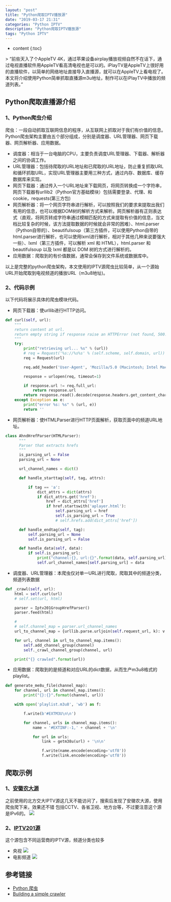 ```yaml
---
layout: "post"
title: "Python爬取IPTV播放源"
date: "2019-03-17 21:31"
categories: "Python IPTV"
description: "Python爬取IPTV播放源"
tags: "Python IPTV"
---
```

* content
{:toc}

<div class="postImg" style="background-image:url(http://carforeasy.cn/python爬取iptv播放源-aba03b31.png)"></div>
> “前些天入了个AppleTV 4K，通过苹果设备airplay播放视频自然不在话下，通过电视直播软件用AppleTV看高清电视也是可以的。iPlayTV是AppleTV上很好用的直播软件，以简单的网络地址直接导入直播源，就可以在AppleTV上看电视了。本文将介绍使用Python简单抓取直播源m3u地址，制作可以在iPlayTV中播放的频道列表。”




## Python爬取直播源介绍

### 1、Python爬虫介绍
爬虫：一段自动抓取互联网信息的程序，从互联网上抓取对于我们有价值的信息。
Python爬虫架构主要由五个部分组成，分别是调度器、URL管理器、网页下载器、网页解析器、应用数据。

+ 调度器：相当于一台电脑的CPU，主要负责调度URL管理器、下载器、解析器之间的协调工作。
+ URL管理器：包括待爬取的URL地址和已爬取的URL地址，防止重复抓取URL和循环抓取URL，实现URL管理器主要用三种方式，通过内存、数据库、缓存数据库来实现。
+ 网页下载器：通过传入一个URL地址来下载网页，将网页转换成一个字符串，网页下载器有urllib2（Python官方基础模块）包括需要登录、代理、和cookie，requests(第三方包)
+ 网页解析器：将一个网页字符串进行解析，可以按照我们的要求来提取出我们有用的信息，也可以根据DOM树的解析方式来解析。网页解析器有正则表达式（直观，将网页转成字符串通过模糊匹配的方式来提取有价值的信息，当文档比较复杂的时候，该方法提取数据的时候就会非常的困难）、html.parser（Python自带的）、beautifulsoup（第三方插件，可以使用Python自带的html.parser进行解析，也可以使用lxml进行解析，相对于其他几种来说要强大一些）、lxml（第三方插件，可以解析 xml 和 HTML），html.parser 和 beautifulsoup 以及 lxml 都是以 DOM 树的方式进行解析的。
+ 应用数据：爬取到的有价值数据，通常会保存到文件系统或数据库中。

以上是完整的python爬虫架构，本文使用的IPTV源爬虫比较简单，从一个源始URL开始爬取到电视频道的播放URL（m3u8地址)。

### 2、代码示例
以下代码将展示具体的爬虫模块代码。
+ 网页下载器：使urllib进行HTTP访问。
```python
def curl(self, url):
    """
    return content at url.
    return empty string if response raise an HTTPError (not found, 500...)
    """
    try:
        print("retrieving url... %s" % (url))
        # req = Request('%s://%s%s' % (self.scheme, self.domain, url))
        req = Request(url)

        req.add_header('User-Agent', 'Mozilla/5.0 (Macintosh; Intel Mac OS X 10_14_3) AppleWebKit/605.1.15 (KHTML, like Gecko) Version/12.0.i/605.1.15')

        response = urlopen(req, timeout=1)

        if response.url != req.full_url:
            return response.url
        return response.read().decode(response.headers.get_content_charset(), 'ignore')
    except Exception as e:
        print("error %s: %s" % (url, e))
        return ''
```
+ 网页解析器：使HTMLParser进行HTTP页面解析，获取页面中的频道URL地址。
```python
class AhndHrefParser(HTMLParser):
      """
      Parser that extracts hrefs
      """
      is_parsing_url = False
      parsing_url = None

      url_channel_names = dict()

      def handle_starttag(self, tag, attrs):

          if tag == 'a':
              dict_attrs = dict(attrs)
              if dict_attrs.get('href'):
                  href = dict_attrs['href']
                  if href.startswith('aplayer.html'):
                      self.parsing_url = href
                      self.is_parsing_url = True
                      # self.hrefs.add(dict_attrs['href'])

      def handle_endtag(self, tag):
          self.parsing_url = None
          self.is_parsing_url = False

      def handle_data(self, data):
          if self.is_parsing_url:
              print("channel:{}, url:{}".format(data, self.parsing_url))
              self.url_channel_names[self.parsing_url] = data

```
+ 调度器、URL管理器：本爬虫仅对单一URL进行爬取，爬取其中的频道分类，频道列表数据
```python
def _crawl(self, url):
    html = self.curl(url)
    # self.set(url, html)

    parser = Iptv201GroupHrefParser()
    parser.feed(html)

    #
    # self.channel_map = parser.url_channel_names
    url_to_channel_map = {urllib.parse.urljoin(self.request_url, k): v for k, v in parser.url_channel_names.items()}

    for url, channel in url_to_channel_map.items():
        self.add_channel_group(channel)
        self._crawl_channel_group(channel, url)

    print("{} crawled".format(url))
```
+ 应用数据：爬取到的是频道和对应URL的dict数据，从而生产m3u8格式的playlist。
```python
def generate_me8u_file(channel_map):
    for channel, url in channel_map.items():
        print("{}:{}".format(channel, url))

    with open('playlist.m3u8', 'wb') as f:

        f.write(b'#EXTM3U\n\n')

        for channel, urls in channel_map.items():
            name = '#EXTINF:-1,' + channel + '\n'

            for url in urls:
                link = getm38u(url) + '\n\n'

                f.write(name.encode(encoding='utf8'))
                f.write(link.encode(encoding='utf8'))

```
## 爬取示例
###  1、[安徽农大源](http://itv.ahau.edu.cn/)
之前使用的北方交大IPTV源这几天不能访问了，搜索后发现了安徽农大源，使用爬虫爬下来，效果还不错
包括CCTV、各省卫视、地方台等，不过要注意这个源是IPv6的。
![](http://carforeasy.cn/python爬取iptv播放源-b2278936.png)

###  2、[IPTV201源](http://iptv201.com)
这个源包含不同运营商的IPTV源，频道分类也较多
+ 央视
![](http://carforeasy.cn/python爬取iptv播放源-7160ae0b.png)
+ 电影频道
![](http://carforeasy.cn/python爬取iptv播放源-37e07879.png)

## 参考链接
+ [Python 爬虫](https://blog.csdn.net/guoqiankunmiss/article/details/83929625)
+ [Building a simple crawler](https://www.debrice.com/building-a-simple-crawler/)
